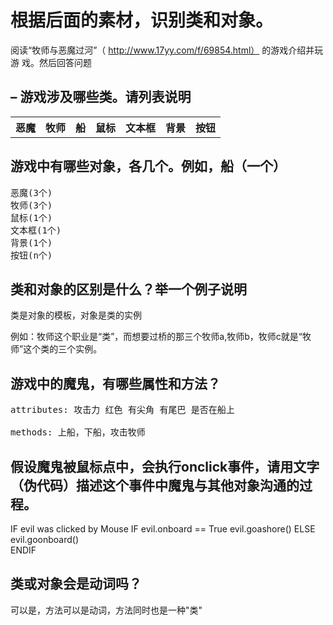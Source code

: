 # 根据后面的素材，识别类和对象。 
阅读“牧师与恶魔过河”（ http://www.17yy.com/f/69854.html） 的游戏介绍并玩游 戏。然后回答问题 

## – 游戏涉及哪些类。请列表说明 

<table>
    <tr>
        <th>
        恶魔
        </th>
        <th>
        牧师
        </th>
        <th>
        船
        </th>
        <th>
        鼠标
        </th>
        <th>
        文本框
        </th>
        <th>
        背景
        </th>
        <th>
        按钮
        </th>
    </tr>
</table>

## 游戏中有哪些对象，各几个。例如，船（一个） 

<pre>
恶魔(3个)
牧师(3个)
鼠标(1个)
文本框(1个)
背景(1个)
按钮(n个)
</pre>

## 类和对象的区别是什么？举一个例子说明 
类是对象的模板，对象是类的实例

例如：牧师这个职业是“类”，而想要过桥的那三个牧师a,牧师b，牧师c就是“牧师”这个类的三个实例。

## 游戏中的魔鬼，有哪些属性和方法？ 
<pre>
attributes: 攻击力 红色 有尖角 有尾巴 是否在船上

methods: 上船，下船，攻击牧师
</pre>

## 假设魔鬼被鼠标点中，会执行onclick事件，请用文字 （伪代码）描述这个事件中魔鬼与其他对象沟通的过程。 

IF evil was clicked by Mouse
    IF evil.onboard == True
        evil.goashore()
    ELSE
        evil.goonboard()    
ENDIF

## 类或对象会是动词吗？
可以是，方法可以是动词，方法同时也是一种"类"